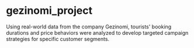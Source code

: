 # gezinomi_project
Using real-world data from the company Gezinomi, tourists' booking durations and price behaviors were analyzed to develop targeted campaign strategies for specific customer segments.
